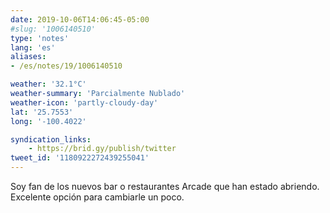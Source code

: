 ```yaml
---
date: 2019-10-06T14:06:45-05:00
#slug: '1006140510'
type: 'notes'
lang: 'es'
aliases:
- /es/notes/19/1006140510

weather: '32.1°C'
weather-summary: 'Parcialmente Nublado'
weather-icon: 'partly-cloudy-day'
lat: '25.7553'
long: '-100.4022'

syndication_links:
    - https://brid.gy/publish/twitter
tweet_id: '1180922272439255041'
---
```

Soy fan de los nuevos bar o restaurantes Arcade que han estado abriendo.
Excelente opción para cambiarle un poco.

